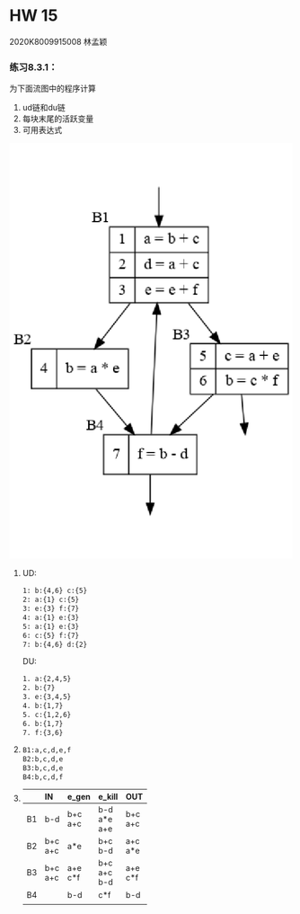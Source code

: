 # HW 15

2020K8009915008 林孟颖



### 练习8.3.1：

为下面流图中的程序计算

1. ud链和du链
2. 每块末尾的活跃变量
3. 可用表达式

![image-20231225093627922](HW15.assets/image-20231225093627922.png)

1. UD:

   ```
   1: b:{4,6} c:{5}
   2: a:{1} c:{5}
   3: e:{3} f:{7}
   4: a:{1} e:{3}
   5: a:{1} e:{3}
   6: c:{5} f:{7}
   7: b:{4,6} d:{2}
   ```

   DU:

   ```
   1. a:{2,4,5}
   2. b:{7}
   3. e:{3,4,5}
   4. b:{1,7}
   5. c:{1,2,6}
   6. b:{1,7}
   7. f:{3,6}
   ```

2. ```
   B1:a,c,d,e,f
   B2:b,c,d,e
   B3:b,c,d,e
   B4:b,c,d,f
   ```

3. |      | IN           | e_gen        | e_kill                | OUT          |
   | ---- | ------------ | ------------ | --------------------- | ------------ |
   | B1   | b-d          | b+c<br />a+c | b-d<br />a*e<br />a+e | b+c<br />a+c |
   | B2   | b+c<br />a+c | a*e          | b+c<br />b-d          | a+c<br />a*e |
   | B3   | b+c<br />a+c | a+e<br />c*f | b+c<br />a+c<br />b-d | a+e<br />c*f |
   | B4   |              | b-d          | c*f                   | b-d          |
   |      |              |              |                       |              |

   